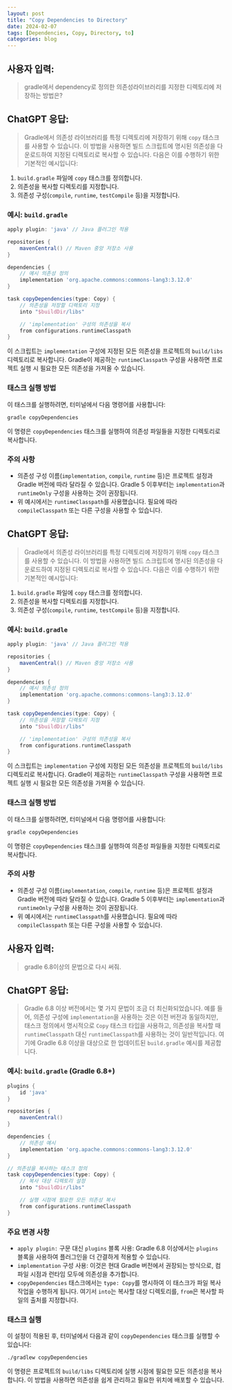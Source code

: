 ```yaml
---
layout: post
title: "Copy Dependencies to Directory"
date: 2024-02-07
tags: [Dependencies, Copy, Directory, to]
categories: blog
---
```


## 사용자 입력:
> gradle에서 dependency로 정의한 의존성라이브러리를 지정한 디렉토리에 저장하는 방법은?

## ChatGPT 응답:
> Gradle에서 의존성 라이브러리를 특정 디렉토리에 저장하기 위해 `copy` 태스크를 사용할 수 있습니다. 이 방법을 사용하면 빌드 스크립트에 명시된 의존성을 다운로드하여 지정된 디렉토리로 복사할 수 있습니다. 다음은 이를 수행하기 위한 기본적인 예시입니다:

1. `build.gradle` 파일에 `copy` 태스크를 정의합니다.
2. 의존성을 복사할 디렉토리를 지정합니다.
3. 의존성 구성(`compile`, `runtime`, `testCompile` 등)을 지정합니다.

### 예시: `build.gradle`

```groovy
apply plugin: 'java' // Java 플러그인 적용

repositories {
    mavenCentral() // Maven 중앙 저장소 사용
}

dependencies {
    // 예시 의존성 정의
    implementation 'org.apache.commons:commons-lang3:3.12.0'
}

task copyDependencies(type: Copy) {
    // 의존성을 저장할 디렉토리 지정
    into "$buildDir/libs"

    // 'implementation' 구성의 의존성을 복사
    from configurations.runtimeClasspath
}
```

이 스크립트는 `implementation` 구성에 지정된 모든 의존성을 프로젝트의 `build/libs` 디렉토리로 복사합니다. Gradle이 제공하는 `runtimeClasspath` 구성을 사용하면 프로젝트 실행 시 필요한 모든 의존성을 가져올 수 있습니다.

### 태스크 실행 방법

이 태스크를 실행하려면, 터미널에서 다음 명령어를 사용합니다:

```shell
gradle copyDependencies
```

이 명령은 `copyDependencies` 태스크를 실행하여 의존성 파일들을 지정한 디렉토리로 복사합니다.

### 주의 사항

- 의존성 구성 이름(`implementation`, `compile`, `runtime` 등)은 프로젝트 설정과 Gradle 버전에 따라 달라질 수 있습니다. Gradle 5 이후부터는 `implementation`과 `runtimeOnly` 구성을 사용하는 것이 권장됩니다.
- 위 예시에서는 `runtimeClasspath`를 사용했습니다. 필요에 따라 `compileClasspath` 또는 다른 구성을 사용할 수 있습니다.

## ChatGPT 응답:
> Gradle에서 의존성 라이브러리를 특정 디렉토리에 저장하기 위해 `copy` 태스크를 사용할 수 있습니다. 이 방법을 사용하면 빌드 스크립트에 명시된 의존성을 다운로드하여 지정된 디렉토리로 복사할 수 있습니다. 다음은 이를 수행하기 위한 기본적인 예시입니다:

1. `build.gradle` 파일에 `copy` 태스크를 정의합니다.
2. 의존성을 복사할 디렉토리를 지정합니다.
3. 의존성 구성(`compile`, `runtime`, `testCompile` 등)을 지정합니다.

### 예시: `build.gradle`

```groovy
apply plugin: 'java' // Java 플러그인 적용

repositories {
    mavenCentral() // Maven 중앙 저장소 사용
}

dependencies {
    // 예시 의존성 정의
    implementation 'org.apache.commons:commons-lang3:3.12.0'
}

task copyDependencies(type: Copy) {
    // 의존성을 저장할 디렉토리 지정
    into "$buildDir/libs"

    // 'implementation' 구성의 의존성을 복사
    from configurations.runtimeClasspath
}
```

이 스크립트는 `implementation` 구성에 지정된 모든 의존성을 프로젝트의 `build/libs` 디렉토리로 복사합니다. Gradle이 제공하는 `runtimeClasspath` 구성을 사용하면 프로젝트 실행 시 필요한 모든 의존성을 가져올 수 있습니다.

### 태스크 실행 방법

이 태스크를 실행하려면, 터미널에서 다음 명령어를 사용합니다:

```shell
gradle copyDependencies
```

이 명령은 `copyDependencies` 태스크를 실행하여 의존성 파일들을 지정한 디렉토리로 복사합니다.

### 주의 사항

- 의존성 구성 이름(`implementation`, `compile`, `runtime` 등)은 프로젝트 설정과 Gradle 버전에 따라 달라질 수 있습니다. Gradle 5 이후부터는 `implementation`과 `runtimeOnly` 구성을 사용하는 것이 권장됩니다.
- 위 예시에서는 `runtimeClasspath`를 사용했습니다. 필요에 따라 `compileClasspath` 또는 다른 구성을 사용할 수 있습니다.

## 사용자 입력:
> gradle 6.8이상의 문법으로 다시 써줘.

## ChatGPT 응답:
> Gradle 6.8 이상 버전에서는 몇 가지 문법이 조금 더 최신화되었습니다. 예를 들어, 의존성 구성에 `implementation`을 사용하는 것은 이전 버전과 동일하지만, 태스크 정의에서 명시적으로 `Copy` 태스크 타입을 사용하고, 의존성을 복사할 때 `runtimeClasspath` 대신 `runtimeClasspath`를 사용하는 것이 일반적입니다. 여기에 Gradle 6.8 이상을 대상으로 한 업데이트된 `build.gradle` 예시를 제공합니다.

### 예시: `build.gradle` (Gradle 6.8+)

```groovy
plugins {
    id 'java'
}

repositories {
    mavenCentral()
}

dependencies {
    // 의존성 예시
    implementation 'org.apache.commons:commons-lang3:3.12.0'
}

// 의존성을 복사하는 태스크 정의
task copyDependencies(type: Copy) {
    // 복사 대상 디렉토리 설정
    into "$buildDir/libs"

    // 실행 시점에 필요한 모든 의존성 복사
    from configurations.runtimeClasspath
}
```

### 주요 변경 사항

- `apply plugin:` 구문 대신 `plugins` 블록 사용: Gradle 6.8 이상에서는 `plugins` 블록을 사용하여 플러그인을 더 간결하게 적용할 수 있습니다.
- `implementation` 구성 사용: 이것은 현대 Gradle 버전에서 권장되는 방식으로, 컴파일 시점과 런타임 모두에 의존성을 추가합니다.
- `copyDependencies` 태스크에서는 `type: Copy`를 명시하여 이 태스크가 파일 복사 작업을 수행하게 됩니다. 여기서 `into`는 복사할 대상 디렉토리를, `from`은 복사할 파일의 출처를 지정합니다.

### 태스크 실행

이 설정이 적용된 후, 터미널에서 다음과 같이 `copyDependencies` 태스크를 실행할 수 있습니다:

```shell
./gradlew copyDependencies
```

이 명령은 프로젝트의 `build/libs` 디렉토리에 실행 시점에 필요한 모든 의존성을 복사합니다. 이 방법을 사용하면 의존성을 쉽게 관리하고 필요한 위치에 배포할 수 있습니다.

